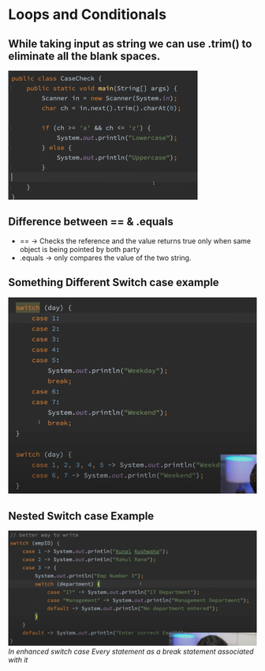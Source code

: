 # Loops and Conditionals

## While taking input as string we can use .trim() to eliminate all the blank spaces.
![trim](image.png)

## Difference between == & .equals

- == -> Checks the reference and the value returns true only when same object is being pointed by both party
- .equals -> only compares the value of the two string.

## Something Different Switch case example

![Different Switch case](image-1.png)

## Nested Switch case Example

![Nested Switch](image-2.png)
*In enhanced switch case Every statement as a break statement associated with it*
